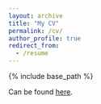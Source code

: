 ```yaml
---
layout: archive
title: "My CV"
permalink: /cv/
author_profile: true
redirect_from:
  - /resume
---
```


{% include base_path %}

Can be found <a href="tomassoltinsky.github.io/files/CV_postdoc_TS.pdf" target="_blank">here</a>.
